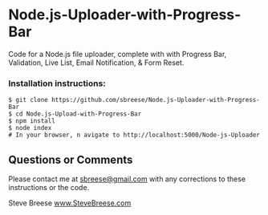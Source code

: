# Node.js-Uploader-with-Progress-Bar
Code for a Node.js file uploader, complete with with Progress Bar, Validation, Live List, Email Notification, &amp; Form Reset.

### Installation instructions:

```
$ git clone https://github.com/sbreese/Node.js-Uploader-with-Progress-Bar
$ cd Node.js-Upload-with-Progress-Bar
$ npm install
$ node index
# In your browser, n avigate to http://localhost:5000/Node-js-Uploader
```

## Questions or Comments
Please contact me at sbreese@gmail.com with any corrections to these instructions or the code.

Steve Breese
www.SteveBreese.com
